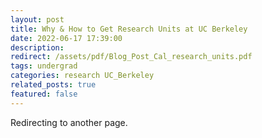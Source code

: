 ```yaml
---
layout: post
title: Why & How to Get Research Units at UC Berkeley
date: 2022-06-17 17:39:00
description: 
redirect: /assets/pdf/Blog_Post_Cal_research_units.pdf
tags: undergrad 
categories: research UC_Berkeley
related_posts: true
featured: false
---
```


Redirecting to another page.
